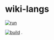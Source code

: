 # wiki-langs

[![run](https://github.com/dreamerminsk/wiki-langs/actions/workflows/run.yml/badge.svg)](https://github.com/dreamerminsk/wiki-langs/actions/workflows/run.yml)


[![build](https://github.com/dreamerminsk/wiki-langs/actions/workflows/build.yml/badge.svg)](https://github.com/dreamerminsk/wiki-langs/actions/workflows/build.yml)
.
